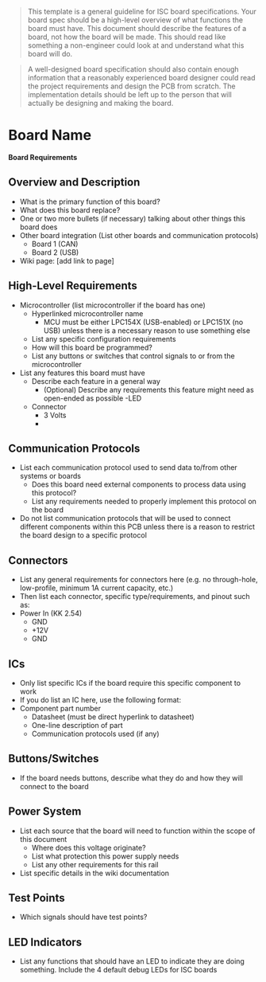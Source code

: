 > This template is a general guideline for ISC board specifications. Your board spec should be a high-level overview of what functions the board must have. This document should describe the features of a board, not how the board will be made. This should read like something a non-engineer could look at and understand what this board will do.

> A well-designed board specification should also contain enough information that a reasonably experienced board designer could read the project requirements and design the PCB from scratch. The implementation details should be left up to the person that will actually be designing and making the board.


# Board Name
**Board Requirements**


## Overview and Description
- What is the primary function of this board?
- What does this board replace?
- One or two more bullets (if necessary) talking about other things this board does
- Other board integration (List other boards and communication protocols)
	- Board 1 (CAN)
	- Board 2 (USB)
- Wiki page: [add link to page]

## High-Level Requirements
- Microcontroller (list microcontroller if the board has one)
	- Hyperlinked microcontroller name
		- MCU must be either LPC154X (USB-enabled) or LPC151X (no USB) unless there is a necessary reason to use something else
	- List any specific configuration requirements 
	- How will this board be programmed?
	- List any buttons or switches that control signals to or from the microcontroller
- List any features this board must have
	- Describe each feature in a general way
		- (Optional) Describe any requirements this feature might need as open-ended as possible
  -LED
  - Connector
     - 3 Volts
     -       

## Communication Protocols
- List each communication protocol used to send data to/from other systems or boards
	- Does this board need external components to process data using this protocol?
	- List any requirements needed to properly implement this protocol on the board
- Do not list communication protocols that will be used to connect different components within this PCB unless there is a reason to restrict the board design to a specific protocol

## Connectors
 - List any general requirements for connectors here (e.g. no through-hole, low-profile, minimum 1A current capacity, etc.)
 - Then list each connector, specific type/requirements, and pinout such as:
 - Power In (KK 2.54)
	- GND
	- +12V
	- GND

## ICs
- Only list specific ICs if the board require this specific component to work
- If you do list an IC here, use the following format:
- Component part number
	- Datasheet (must be direct hyperlink to datasheet)
	- One-line description of part
	- Communication protocols used (if any)

## Buttons/Switches
- If the board needs buttons, describe what they do and how they will connect to the board

## Power System
- List each source that the board will need to function within the scope of this document
	- Where does this voltage originate?
	- List what protection this power supply needs
	- List any other requirements for this rail
- List specific details in the wiki documentation

## Test Points
- Which signals should have test points?

## LED Indicators
- List any functions that should have an LED to indicate they are doing something. Include the 4 default debug LEDs for ISC boards
